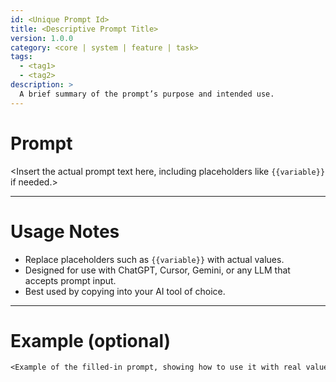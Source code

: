 ```yaml
---
id: <Unique Prompt Id>
title: <Descriptive Prompt Title>
version: 1.0.0
category: <core | system | feature | task>
tags:
  - <tag1>
  - <tag2>
description: >
  A brief summary of the prompt’s purpose and intended use.
---
```


# Prompt

<Insert the actual prompt text here, including placeholders like `{{variable}}` if needed.>

---

# Usage Notes

- Replace placeholders such as `{{variable}}` with actual values.
- Designed for use with ChatGPT, Cursor, Gemini, or any LLM that accepts prompt input.
- Best used by copying into your AI tool of choice.

---

# Example (optional)

```txt
<Example of the filled-in prompt, showing how to use it with real values>
```

